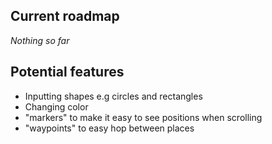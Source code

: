 ## Current roadmap
*Nothing so far*

## Potential features
- Inputting shapes e.g circles and rectangles
- Changing color
- "markers" to make it easy to see positions when scrolling
- "waypoints" to easy hop between places